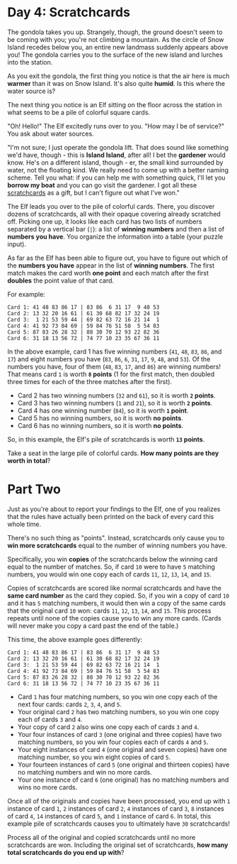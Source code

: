 # Day 4: Scratchcards
The gondola takes you up. Strangely, though, the ground doesn't seem to be coming with you; you're not climbing a 
mountain. As the circle of Snow Island recedes below you, an entire new landmass suddenly appears above you! The 
gondola carries you to the surface of the new island and lurches into the station.

As you exit the gondola, the first thing you notice is that the air here is much **warmer** than it was on Snow Island. 
It's also quite **humid**. Is this where the water source is?

The next thing you notice is an Elf sitting on the floor across the station in what seems to be a pile of colorful 
square cards.

"Oh! Hello!" The Elf excitedly runs over to you. "How may I be of service?" You ask about water sources.

"I'm not sure; I just operate the gondola lift. That does sound like something we'd have, though - this is **Island 
Island**, after all! I bet the **gardener** would know. He's on a different island, though - er, the small kind 
surrounded by water, not the floating kind. We really need to come up with a better naming scheme. Tell you what: if 
you can help me with something quick, I'll let you **borrow my boat** and you can go visit the gardener. I got all 
these [scratchcards](https://en.wikipedia.org/wiki/Scratchcard) as a gift, but I can't figure out what I've won."

The Elf leads you over to the pile of colorful cards. There, you discover dozens of scratchcards, all with their opaque 
covering already scratched off. Picking one up, it looks like each card has two lists of numbers separated by a vertical 
bar (`|`): a list of **winning numbers** and then a list of **numbers you have**. You organize the information into a 
table (your puzzle input).

As far as the Elf has been able to figure out, you have to figure out which of the **numbers you have** appear in the 
list of **winning numbers**. The first match makes the card worth **one point** and each match after the first 
**doubles** the point value of that card.

For example:
```
Card 1: 41 48 83 86 17 | 83 86  6 31 17  9 48 53
Card 2: 13 32 20 16 61 | 61 30 68 82 17 32 24 19
Card 3:  1 21 53 59 44 | 69 82 63 72 16 21 14  1
Card 4: 41 92 73 84 69 | 59 84 76 51 58  5 54 83
Card 5: 87 83 26 28 32 | 88 30 70 12 93 22 82 36
Card 6: 31 18 13 56 72 | 74 77 10 23 35 67 36 11
```
In the above example, card 1 has five winning numbers (`41`, `48`, `83`, `86`, and `17`) and eight numbers you have 
(`83`, `86`, `6`, `31`, `17`, `9`, `48`, and `53`). Of the numbers you have, four of them (`48`, `83`, `17`, and `86`) 
are winning numbers! That means card `1` is worth **`8` points** (1 for the first match, then doubled three times for 
each of the three matches after the first).
* Card 2 has two winning numbers (`32` and `61`), so it is worth **`2` points**.
* Card 3 has two winning numbers (`1` and `21`), so it is worth **`2` points**.
* Card 4 has one winning number (`84`), so it is worth **`1` point**.
* Card 5 has no winning numbers, so it is worth **no points**.
* Card 6 has no winning numbers, so it is worth **no points**.

So, in this example, the Elf's pile of scratchcards is worth **`13` points**.

Take a seat in the large pile of colorful cards. **How many points are they worth in total**?

# Part Two
Just as you're about to report your findings to the Elf, one of you realizes that the rules have actually been printed 
on the back of every card this whole time.

There's no such thing as "points". Instead, scratchcards only cause you to **win more scratchcards** equal to the 
number of winning numbers you have.

Specifically, you win **copies** of the scratchcards below the winning card equal to the number of matches. So, if 
card `10` were to have `5` matching numbers, you would win one copy each of cards `11`, `12`, `13`, `14`, and `15`.

Copies of scratchcards are scored like normal scratchcards and have the **same card number** as the card they copied. 
So, if you win a copy of card `10` and it has `5` matching numbers, it would then win a copy of the same cards that 
the original card `10` won: cards `11`, `12`, `13`, `14`, and `15`. This process repeats until none of the copies 
cause you to win any more cards. (Cards will never make you copy a card past the end of the table.)

This time, the above example goes differently:
```
Card 1: 41 48 83 86 17 | 83 86  6 31 17  9 48 53
Card 2: 13 32 20 16 61 | 61 30 68 82 17 32 24 19
Card 3:  1 21 53 59 44 | 69 82 63 72 16 21 14  1
Card 4: 41 92 73 84 69 | 59 84 76 51 58  5 54 83
Card 5: 87 83 26 28 32 | 88 30 70 12 93 22 82 36
Card 6: 31 18 13 56 72 | 74 77 10 23 35 67 36 11
```
* Card `1` has four matching numbers, so you win one copy each of the next four cards: cards `2`, `3`, `4`, and `5`.
* Your original card `2` has two matching numbers, so you win one copy each of cards `3` and `4`.
* Your copy of card `2` also wins one copy each of cards `3` and `4`.
* Your four instances of card `3` (one original and three copies) have two matching numbers, so you win four copies 
each of cards `4` and `5`.
* Your eight instances of card `4` (one original and seven copies) have one matching number, so you win eight copies of 
card `5`.
* Your fourteen instances of card `5` (one original and thirteen copies) have no matching numbers and win no more cards.
* Your one instance of card `6` (one original) has no matching numbers and wins no more cards.

Once all of the originals and copies have been processed, you end up with `1` instance of card `1`, `2` instances of 
card `2`, `4` instances of card `3`, `8` instances of card `4`, `14` instances of card `5`, and `1` instance of card 
`6`. In total, this example pile of scratchcards causes you to ultimately have `30` scratchcards!

Process all of the original and copied scratchcards until no more scratchcards are won. Including the original set of 
scratchcards, **how many total scratchcards do you end up with**?
